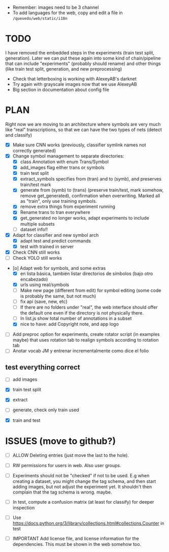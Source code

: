 - Remember: images need to be 3 channel
- To add languages for the web, copy and edit a file in `/quevedo/web/static/i18n`

# TODO

I have removed the embedded steps in the experiments (train test split,
generation). Later we can put these again into some kind of chain/pipeline that
can include "experiments" (probably should rename) and other things (like
train test split, generation, and new preprocessing)

- Check that letterboxing is working with AlexeyAB's darknet
- Try again with grayscale images now that we use AlexeyAB
- Big section in documentation about config file

# PLAN

Right now we are moving to an architecture where symbols are very much like
"real" transcriptions, so that we can have the two types of nets (detect and
classify)

- [X] Make sure CNN works (previously, classifier symlink names not correctly generated)
- [X] Change symbol management to separate directories:
    - [X] class Annotation with enum Trans/Symbol
    - [X] add_images flag either trans or symbols
    - [X] train test split
    - [X] extract_symbols specifies from (tran) and to (symb), and preserves
        train/test mark
    - [X] generate from (symb) to (trans) (preserve train/test, mark somehow,
        remove get_generated), confirmation when overwriting. Marked all as
        "train", only use training symbols.
    - [X] remove extra things from experiment running
    - [X] Rename trans to tran everywhere
    - [X] get_generated no longer works, adapt experiments to include multiple
        subsets
    - [ ] dataset info!!
- [X] Adapt for classifier and new symbol arch
    - [X] adapt test and predict commands
    - [X] test with trained in server
- [X] Check CNN still works
- [ ] Check YOLO still works
- [o] Adapt web for symbols, and some extras
    - [X] en lista básica, también listar directorios de símbolos (bajo otro
        encabezado)
    - [X] urls using real/symbols
    - [ ] Make new page (different from edit) for symbol editing (some code is
        probably the same, but not much)
    - [ ] fix api (save, new, etc)
    - [ ] If there are no folders under "real", the web interface should offer the
        default one even if the directory is not physically there.
    - [ ] In list.js show total number of annotations in a subset
    - [X] nice to have: add Copyright note, and app logo
- [ ] Add preproc option for experiments, create rotator script (in examples maybe)
   that uses rotation tab to realign symbols according to rotation tab
- [ ] Anotar vocab JM y entrenar incrementalmente como dice el folio

## test everything correct

- [ ] add images
- [X] train test split
- [X] extract
- [ ] generate, check only train used
- [X] train and test


# ISSUES (move to github?)

- [ ] ALLOW Deleting entries (just move the last to the hole).
- [ ] RW permissions for users in web. Also user groups.
- [ ] Experiments should not be "checked" if not to be used. E.g when creating a
    dataset, you might change the tag schema, and then start adding images, but
    not adjust the experiment yet. It shouldn't then complain that the tag
    schema is wrong. maybe.
- [ ] In test, compute a confusion matrix (at least for classify) for deeper
    inspection
- [ ] Use https://docs.python.org/3/library/collections.html#collections.Counter
    in test
- [ ] IMPORTANT Add license file, and license information for the dependencies.
    This must be shown in the web somehow too.

